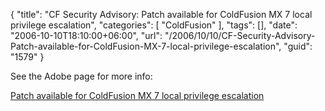 {
	"title": "CF Security Advisory: Patch available for ColdFusion MX 7 local privilege escalation",
	"categories": [
		"ColdFusion"
	],
	"tags": [],
	"date": "2006-10-10T18:10:00+06:00",
	"url": "/2006/10/10/CF-Security-Advisory-Patch-available-for-ColdFusion-MX-7-local-privilege-escalation",
	"guid": "1579"
}

See the Adobe page for more info:

<a href="http://www.adobe.com/support/security/bulletins/apsb06-17.html">Patch available for ColdFusion MX 7 local privilege escalation</a>